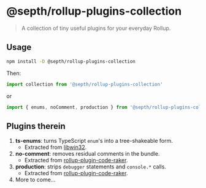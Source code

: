 # @septh/rollup-plugins-collection

> A collection of tiny useful plugins for your everyday Rollup.

## Usage

```sh
npm install -D @septh/rollup-plugins-collection
```

Then:

```js
import collection from '@septh/rollup-plugins-collection'
```

or

```js
import { enums, noComment, production } from '@septh/rollup-plugins-collection'
```

## Plugins therein

1. **ts-enums**: turns TypeScript `enum`'s into a tree-shakeable form.
    * Extracted from [libwin32](https://github.com/Septh/libwin32).
1. **no-comment**: removes residual comments in the bundle.
    * Extracted from [rollup-plugin-code-raker](https://github.com/Septh/rollup-plugin-code-raker).
1. **production**: strips `debugger` statements and `console.*` calls.
    * Extracted from [rollup-plugin-code-raker](https://github.com/Septh/rollup-plugin-code-raker).
1. More to come...

